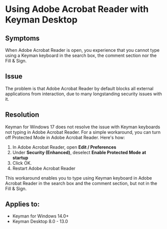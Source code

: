 # Using Adobe Acrobat Reader with Keyman Desktop

## Symptoms
When Adobe Acrobat Reader is open, you experience that you cannot type using a Keyman keyboard in the search box, the comment section nor the Fill & Sign. 

## Issue
The problem is that Adobe Acrobat Reader by default blocks all external applications from interaction, due to many longstanding security issues with it.

## Resolution
Keyman for Windows 17 does not resolve the issue with Keyman keyboards not typing in Adobe Acrobat Reader. For a simple workaround, you can turn off Protected Mode in Adobe Acrobat Reader. Here's how:

1. In Adobe Acrobat Reader, open **Edit / Preferences**
2. Under **Security (Enhanced)**, deselect **Enable Protected Mode at startup**
3. Click OK. 
4. Restart Adobe Acrobat Reader

This workaround enables you to type using Keyman keyboard in Adobe Acrobat Reader in the search box and the comment section, but not in the Fill & Sign.

## Applies to:
* Keyman for Windows 14.0+
* Keyman Desktop 8.0 - 13.0

